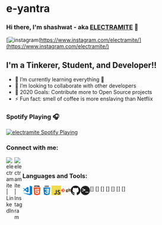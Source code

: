 # e-yantra
### Hi there, I'm shashwat - aka [ELECTRAMITE][instagram] 👋

[![instagram](https://www.instagram.com/electramite/](https://www.instagram.com/electramite/)


## I'm a Tinkerer, Student, and Developer!!

- 🌱 I’m currently learning everything 🤣
- 👯 I’m looking to collaborate with other developers
- 🥅 2020 Goals: Contribute more to Open Source projects
- ⚡ Fun fact: smell of coffee is more enslaving than Netflix

### Spotify Playing 🎧

[<img src="https://now-playing-codestackr.vercel.app/api/spotify-playing" alt="electramite Spotify Playing" width="350" />](https://open.spotify.com/user/hetwtecfx0awahk87xwzxk9ip)

### Connect with me:

[<img align="left" alt="electramite | LinkedIn" width="22px" src="https://cdn.jsdelivr.net/npm/simple-icons@v3/icons/linkedin.svg" />][linkedin]
[<img align="left" alt="electramite | Instagram" width="22px" src="https://cdn.jsdelivr.net/npm/simple-icons@v3/icons/instagram.svg" />][instagram]

<br />

### Languages and Tools:

[<img align="left" alt="Visual Studio Code" width="26px" src="https://raw.githubusercontent.com/github/explore/80688e429a7d4ef2fca1e82350fe8e3517d3494d/topics/visual-studio-code/visual-studio-code.png" />]
[<img align="left" alt="HTML5" width="26px" src="https://raw.githubusercontent.com/github/explore/80688e429a7d4ef2fca1e82350fe8e3517d3494d/topics/html/html.png" />]
[<img align="left" alt="CSS3" width="26px" src="https://raw.githubusercontent.com/github/explore/80688e429a7d4ef2fca1e82350fe8e3517d3494d/topics/css/css.png" />]
[<img align="left" alt="JavaScript" width="26px" src="https://raw.githubusercontent.com/github/explore/80688e429a7d4ef2fca1e82350fe8e3517d3494d/topics/javascript/javascript.png" />]
[<img align="left" alt="Git" width="26px" src="https://raw.githubusercontent.com/github/explore/80688e429a7d4ef2fca1e82350fe8e3517d3494d/topics/git/git.png" />]
[<img align="left" alt="GitHub" width="26px" src="https://raw.githubusercontent.com/github/explore/78df643247d429f6cc873026c0622819ad797942/topics/github/github.png" />]
[<img align="left" alt="Terminal" width="26px" src="https://raw.githubusercontent.com/github/explore/80688e429a7d4ef2fca1e82350fe8e3517d3494d/topics/terminal/terminal.png" />]

<br />
<br />

[instagram]: https://instagram.com/electramite?igshid=sywivhgq7xeo
[linkedin]: https://www.linkedin.com/in/shashwat-patel-537a14190
